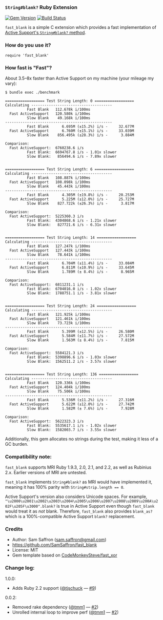 ### `String#blank?` Ruby Extension

[![Gem Version](https://badge.fury.io/rb/fast_blank.png)](http://badge.fury.io/rb/fast_blank) [![Build Status](https://travis-ci.org/SamSaffron/fast_blank.png?branch=master)](https://travis-ci.org/SamSaffron/fast_blank)

`fast_blank` is a simple C extension which provides a fast implementation of [Active Support's `String#blank?` method](http://api.rubyonrails.org/classes/String.html#method-i-blank-3F).

### How do you use it?

    require 'fast_blank'

### How fast is "Fast"?

About 3.5–8x faster than Active Support on my machine (your mileage my vary):

```
$ bundle exec ./benchmark

================== Test String Length: 0 ==================
Calculating -------------------------------------
          Fast Blank   112.678k i/100ms
  Fast ActiveSupport   120.580k i/100ms
          Slow Blank    49.168k i/100ms
-------------------------------------------------
          Fast Blank      6.695M (±15.2%) i/s -     32.677M
  Fast ActiveSupport      6.760M (±15.1%) i/s -     33.039M
          Slow Blank    856.495k (±28.3%) i/s -      3.884M

Comparison:
  Fast ActiveSupport:  6760238.6 i/s
          Fast Blank:  6694767.8 i/s - 1.01x slower
          Slow Blank:   856494.6 i/s - 7.89x slower


================== Test String Length: 6 ==================
Calculating -------------------------------------
          Fast Blank   108.887k i/100ms
  Fast ActiveSupport   108.098k i/100ms
          Slow Blank    45.443k i/100ms
-------------------------------------------------
          Fast Blank      4.305M (±19.8%) i/s -     20.253M
  Fast ActiveSupport      5.225M (±12.0%) i/s -     25.727M
          Slow Blank    827.722k (±26.3%) i/s -      3.817M

Comparison:
  Fast ActiveSupport:  5225360.3 i/s
          Fast Blank:  4304868.6 i/s - 1.21x slower
          Slow Blank:   827721.6 i/s - 6.31x slower


================== Test String Length: 14 ==================
Calculating -------------------------------------
          Fast Blank   127.247k i/100ms
  Fast ActiveSupport   127.443k i/100ms
          Slow Blank    78.641k i/100ms
-------------------------------------------------
          Fast Blank      6.704M (±11.4%) i/s -     33.084M
  Fast ActiveSupport      6.811M (±10.9%) i/s -     33.645M
          Slow Blank      1.789M (± 8.4%) i/s -      8.965M

Comparison:
  Fast ActiveSupport:  6811231.1 i/s
          Fast Blank:  6704016.0 i/s - 1.02x slower
          Slow Blank:  1788751.1 i/s - 3.81x slower


================== Test String Length: 24 ==================
Calculating -------------------------------------
          Fast Blank   121.925k i/100ms
  Fast ActiveSupport   121.461k i/100ms
          Slow Blank    73.723k i/100ms
-------------------------------------------------
          Fast Blank      5.399M (±12.5%) i/s -     26.580M
  Fast ActiveSupport      5.584M (±11.7%) i/s -     27.572M
          Slow Blank      1.563M (± 8.4%) i/s -      7.815M

Comparison:
  Fast ActiveSupport:  5584121.3 i/s
          Fast Blank:  5398896.6 i/s - 1.03x slower
          Slow Blank:  1562511.2 i/s - 3.57x slower


================== Test String Length: 136 ==================
Calculating -------------------------------------
          Fast Blank   120.336k i/100ms
  Fast ActiveSupport   124.404k i/100ms
          Slow Blank    75.506k i/100ms
-------------------------------------------------
          Fast Blank      5.536M (±11.2%) i/s -     27.316M
  Fast ActiveSupport      5.622M (±12.0%) i/s -     27.742M
          Slow Blank      1.582M (± 7.6%) i/s -      7.928M

Comparison:
  Fast ActiveSupport:  5622323.3 i/s
          Fast Blank:  5535617.1 i/s - 1.02x slower
          Slow Blank:  1582003.7 i/s - 3.55x slower
```

Additionally, this gem allocates no strings during the test, making it less of a GC burden.

### Compatibility note:

`fast_blank` supports MRI Ruby 1.9.3, 2.0, 2.1, and 2.2, as well as Rubinius 2.x. Earlier versions of MRI are untested.

`fast_blank` implements `String#blank?` as MRI would have implemented it, meaning it has 100% parity with `String#strip.length == 0`.

Active Support's version also considers Unicode spaces.  For example, `"\u2000\u2001\u2002\u2003\u2004\u2005\u2006\u2007\u2008\u2009\u200A\u202F\u205F\u3000".blank?` is true in Active Support even though `fast_blank` would treat it as *not* blank.  Therefore, `fast_blank` also provides `blank_as?` which is a 100%-compatible Active Support `blank?` replacement.

### Credits

* Author: Sam Saffron (sam.saffron@gmail.com)
* https://github.com/SamSaffron/fast_blank
* License: MIT
* Gem template based on [CodeMonkeySteve/fast_xor](https://github.com/CodeMonkeySteve/fast_xor)

### Change log:

1.0.0:
  - Adds Ruby 2.2 support ([@tjschuck](https://github.com/tjschuck) — [#9](https://github.com/SamSaffron/fast_blank/pull/9))

0.0.2:
  - Removed rake dependency ([@tmm1](https://github.com/tmm1) — [#2](https://github.com/SamSaffron/fast_blank/pull/2))
  - Unrolled internal loop to improve perf ([@tmm1](https://github.com/tmm1) — [#2](https://github.com/SamSaffron/fast_blank/pull/2))
